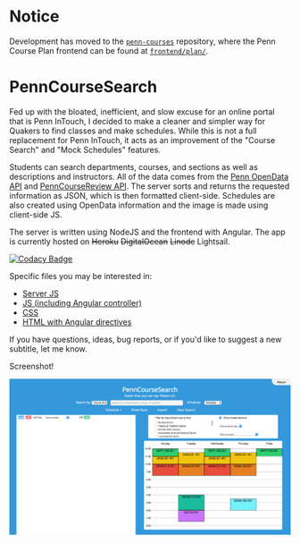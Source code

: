 # Notice

Development has moved to the [`penn-courses`](https://github.com/pennlabs/penn-courses) repository, where the Penn Course Plan frontend can be found at [`frontend/plan/`](https://github.com/pennlabs/penn-courses/tree/master/frontend/plan).

# PennCourseSearch

Fed up with the bloated, inefficient, and slow excuse for an online portal that is Penn InTouch, I decided to make a cleaner and simpler way for Quakers to find classes and make schedules. While this is not a full replacement for Penn InTouch, it acts as an improvement of the "Course Search" and "Mock Schedules" features.

Students can search departments, courses, and sections as well as descriptions and instructors. All of the data comes from the [Penn OpenData API](https://esb.isc-seo.upenn.edu/8091/documentation/) and [PennCourseReview API](http://pennlabs.org/docs/pcr.html). The server sorts and returns the requested information as JSON, which is then formatted client-side. Schedules are also created using OpenData information and the image is made using client-side JS.

The server is written using NodeJS and the frontend with Angular. The app is currently hosted on ~~Heroku~~ ~~DigitalOcean~~ ~~Linode~~ Lightsail.

[![Codacy Badge](https://api.codacy.com/project/badge/grade/2ba7031e553e4126a95ff0e47d65a161)](https://www.codacy.com/app/benb116/PennCourseSearch)

Specific files you may be interested in:

* [Server JS](https://github.com/benb116/PennCourseSearch/blob/master/index.js)
* [JS (including Angular controller)](https://github.com/benb116/PennCourseSearch/tree/master/public/js)
* [CSS](https://github.com/benb116/PennCourseSearch/blob/master/public/css/index.css)
* [HTML with Angular directives](https://github.com/benb116/PennCourseSearch/blob/master/views/index.html)

If you have questions, ideas, bug reports, or if you'd like to suggest a new subtitle, let me know.

Screenshot!

![image](https://raw.githubusercontent.com/benb116/PennCourseSearch/master/Screenshot.png)
